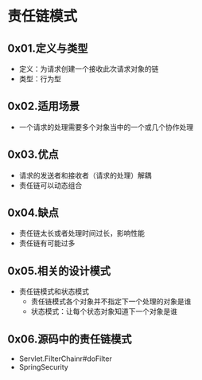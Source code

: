 # 责任链模式

## 0x01.定义与类型

- 定义：为请求创建一个接收此次请求对象的链
- 类型：行为型

## 0x02.适用场景

- 一个请求的处理需要多个对象当中的一个或几个协作处理

## 0x03.优点

- 请求的发送者和接收者（请求的处理）解耦
- 责任链可以动态组合

## 0x04.缺点

- 责任链太长或者处理时间过长，影响性能
- 责任链有可能过多

## 0x05.相关的设计模式

- 责任链模式和状态模式
    - 责任链模式各个对象并不指定下一个处理的对象是谁
    - 状态模式：让每个状态对象知道下一个对象是谁

## 0x06.源码中的责任链模式

- Servlet.FilterChainr#doFilter
- SpringSecurity
